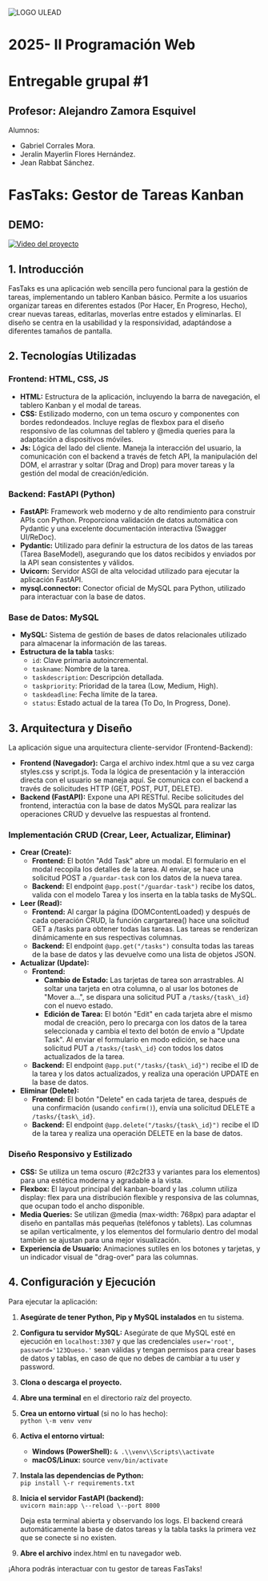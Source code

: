 ![LOGO ULEAD](https://github.com/user-attachments/assets/6f54a45a-9049-4952-8bd9-ffe2d4983bf3)

# **2025- II Programación Web**
# **Entregable grupal #1**

## Profesor: Alejandro Zamora Esquivel

Alumnos:
- Gabriel Corrales Mora.
- Jeralin Mayerlin Flores Hernández.
- Jean Rabbat Sánchez.


# **FasTaks: Gestor de Tareas Kanban**

## **DEMO:**

[![Video del proyecto](https://img.youtube.com/vi/3lSTfcc611o/maxresdefault.jpg)](https://youtu.be/3lSTfcc611o)


## **1\. Introducción**

FasTaks es una aplicación web sencilla pero funcional para la gestión de tareas, implementando un tablero Kanban básico. Permite a los usuarios organizar tareas en diferentes estados (Por Hacer, En Progreso, Hecho), crear nuevas tareas, editarlas, moverlas entre estados y eliminarlas. El diseño se centra en la usabilidad y la responsividad, adaptándose a diferentes tamaños de pantalla.

## **2\. Tecnologías Utilizadas**

### **Frontend: HTML, CSS, JS**

* **HTML:** Estructura de la aplicación, incluyendo la barra de navegación, el tablero Kanban y el modal de tareas.  
* **CSS:** Estilizado moderno, con un tema oscuro y componentes con bordes redondeados. Incluye reglas de flexbox para el diseño responsivo de las columnas del tablero y @media queries para la adaptación a dispositivos móviles.  
* **Js:** Lógica del lado del cliente. Maneja la interacción del usuario, la comunicación con el backend a través de fetch API, la manipulación del DOM, el arrastrar y soltar (Drag and Drop) para mover tareas y la gestión del modal de creación/edición.

### **Backend: FastAPI (Python)**

* **FastAPI:** Framework web moderno y de alto rendimiento para construir APIs con Python. Proporciona validación de datos automática con Pydantic y una excelente documentación interactiva (Swagger UI/ReDoc).  
* **Pydantic:** Utilizado para definir la estructura de los datos de las tareas (Tarea BaseModel), asegurando que los datos recibidos y enviados por la API sean consistentes y válidos.  
* **Uvicorn:** Servidor ASGI de alta velocidad utilizado para ejecutar la aplicación FastAPI.  
* **mysql.connector:** Conector oficial de MySQL para Python, utilizado para interactuar con la base de datos.

### **Base de Datos: MySQL**

* **MySQL:** Sistema de gestión de bases de datos relacionales utilizado para almacenar la información de las tareas.  
* **Estructura de la tabla** tasks:  
  * `id`: Clave primaria autoincremental.  
  * `taskname`: Nombre de la tarea.  
  * `taskdescription`: Descripción detallada.  
  * `taskpriority`: Prioridad de la tarea (Low, Medium, High).  
  * `taskdeadline`: Fecha límite de la tarea.  
  * `status`: Estado actual de la tarea (To Do, In Progress, Done).

## **3\. Arquitectura y Diseño**

La aplicación sigue una arquitectura cliente-servidor (Frontend-Backend):

* **Frontend (Navegador):** Carga el archivo index.html que a su vez carga styles.css y script.js. Toda la lógica de presentación y la interacción directa con el usuario se maneja aquí. Se comunica con el backend a través de solicitudes HTTP (GET, POST, PUT, DELETE).  
* **Backend (FastAPI):** Expone una API RESTful. Recibe solicitudes del frontend, interactúa con la base de datos MySQL para realizar las operaciones CRUD y devuelve las respuestas al frontend.

### **Implementación CRUD (Crear, Leer, Actualizar, Eliminar)**

* **Crear (Create):**  
  * **Frontend:** El botón "Add Task" abre un modal. El formulario en el modal recopila los detalles de la tarea. Al enviar, se hace una solicitud POST a `/guardar-task` con los datos de la nueva tarea.  
  * **Backend:** El endpoint `@app.post("/guardar-task")` recibe los datos, valida con el modelo Tarea y los inserta en la tabla tasks de MySQL.  
* **Leer (Read):**  
  * **Frontend:** Al cargar la página (DOMContentLoaded) y después de cada operación CRUD, la función cargartarea() hace una solicitud GET a /tasks para obtener todas las tareas. Las tareas se renderizan dinámicamente en sus respectivas columnas.  
  * **Backend:** El endpoint `@app.get("/tasks")` consulta todas las tareas de la base de datos y las devuelve como una lista de objetos JSON.  
* **Actualizar (Update):**  
  * **Frontend:**  
    * **Cambio de Estado:** Las tarjetas de tarea son arrastrables. Al soltar una tarjeta en otra columna, o al usar los botones de "Mover a...", se dispara una solicitud PUT a `/tasks/{task\_id}` con el nuevo estado.  
    * **Edición de Tarea:** El botón "Edit" en cada tarjeta abre el mismo modal de creación, pero lo precarga con los datos de la tarea seleccionada y cambia el texto del botón de envío a "Update Task". Al enviar el formulario en modo edición, se hace una solicitud PUT a `/tasks/{task\_id}` con todos los datos actualizados de la tarea.  
  * **Backend:** El endpoint `@app.put("/tasks/{task\_id}")` recibe el ID de la tarea y los datos actualizados, y realiza una operación UPDATE en la base de datos.  
* **Eliminar (Delete):**  
  * **Frontend:** El botón "Delete" en cada tarjeta de tarea, después de una confirmación (usando `confirm()`), envía una solicitud DELETE a `/tasks/{task\_id}`.  
  * **Backend:** El endpoint `@app.delete("/tasks/{task\_id}")` recibe el ID de la tarea y realiza una operación DELETE en la base de datos.

### **Diseño Responsivo y Estilizado**

* **CSS:** Se utiliza un tema oscuro (\#2c2f33 y variantes para los elementos) para una estética moderna y agradable a la vista.  
* **Flexbox:** El layout principal del kanban-board y las .column utiliza display: flex para una distribución flexible y responsiva de las columnas, que ocupan todo el ancho disponible.  
* **Media Queries:** Se utilizan @media (max-width: 768px) para adaptar el diseño en pantallas más pequeñas (teléfonos y tablets). Las columnas se apilan verticalmente, y los elementos del formulario dentro del modal también se ajustan para una mejor visualización.  
* **Experiencia de Usuario:** Animaciones sutiles en los botones y tarjetas, y un indicador visual de "drag-over" para las columnas.

## **4\. Configuración y Ejecución**

Para ejecutar la aplicación:

1. **Asegúrate de tener Python, Pip y MySQL instalados** en tu sistema.  
2. **Configura tu servidor MySQL:** Asegúrate de que MySQL esté en ejecución en `localhost:3307` y que las credenciales `user='root'`, `password='123Queso.'` sean válidas y tengan permisos para crear bases de datos y tablas, en caso de que no debes de cambiar a tu user y password.  
3. **Clona o descarga el proyecto.**  
4. **Abre una terminal** en el directorio raíz del proyecto.  
5. **Crea un entorno virtual** (si no lo has hecho):  
   `python \-m venv venv`

6. **Activa el entorno virtual:**  
   * **Windows (PowerShell):** `& .\\venv\\Scripts\\activate`  
   * **macOS/Linux:** source `venv/bin/activate  `
     
7. **Instala las dependencias de Python:**  
   `pip install \-r requirements.txt`

8. **Inicia el servidor FastAPI (backend):**  
   `uvicorn main:app \--reload \--port 8000`

   Deja esta terminal abierta y observando los logs. El backend creará automáticamente la base de datos tareas y la tabla tasks la primera vez que se conecte si no existen.  
9. **Abre el archivo** index.html en tu navegador web.

¡Ahora podrás interactuar con tu gestor de tareas FasTaks\!

